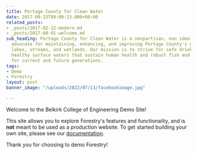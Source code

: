 ```yaml
---
title: Portage County for Clean Water
date: 2017-09-25T09:09:13.000+00:00
related_posts:
- _posts/2017-02-12-modern.md
- _posts/2017-08-01-welcome.md
sub_heading: Portage County for Clean Water is a nonpartisan, non ideological, evidence-based
  advocate for maintaining, enhancing, and improving Portage County's groundwater,
  lakes, streams, and wetlands. Our mission is to strive for safe drinking water and
  healthy surface waters that sustain human health and robust fish and wildlife populations
  for current and future generations.
tags:
- Demo
- Forestry
layout: post
banner_image: "/uploads/2022/07/13/facebookimage.jpg"

---
```

Welcome to the Belkirk College of Engineering Demo Site!

This site allows you to explore Forestry's features and functionality, and is **not** meant to be used as a production website. To get started building your own site, please see our [documentation](https://forestry.io/docs/).

Thank you for choosing to demo Forestry!